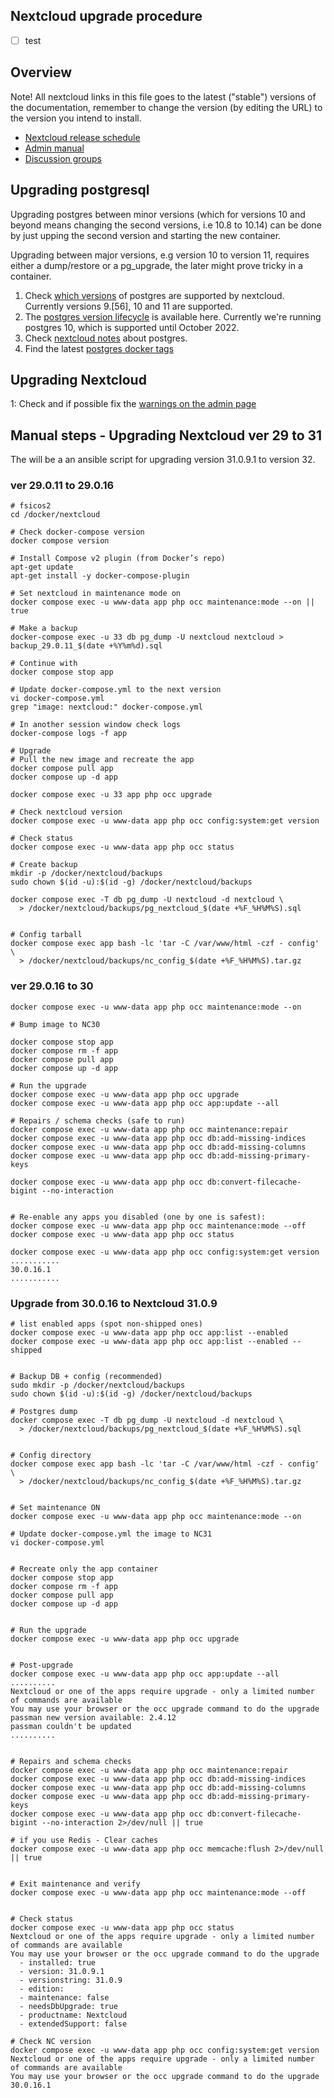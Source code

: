 ## Nextcloud upgrade procedure

- [ ] test

## Overview

Note! All nextcloud links in this file goes to the latest ("stable") versions
of the documentation, remember to change the version (by editing the URL) to
the version you intend to install.

* [Nextcloud release schedule][1]
* [Admin manual][2]
* [Discussion groups][3]


## Upgrading postgresql

Upgrading postgres between minor versions (which for versions 10 and beyond
means changing the second versions, i.e 10.8 to 10.14) can be done by just
upping the second version and starting the new container.

Upgrading between major versions, e.g version 10 to version 11, requires
either a dump/restore or a pg_upgrade, the later might prove tricky in a
container.

1. Check [which versions][5] of postgres are supported by nextcloud. Currently
   versions 9.[56], 10 and 11 are supported.
2. The [postgres version lifecycle][6] is available here. Currently we're
   running postgres 10, which is supported until October 2022.
3. Check [nextcloud notes][4] about postgres.
4. Find the latest [postgres docker tags][7]


## Upgrading Nextcloud

1: Check and if possible fix the [warnings on the admin page][8]


[1]: https://github.com/nextcloud/server/wiki/Maintenance-and-Release-Schedule
[2]: https://docs.nextcloud.com/server/stable/admin_manual/
[3]: https://help.nextcloud.com/
[4]: https://docs.nextcloud.com/server/stable/admin_manual/configuration_database/linux_database_configuration.html#postgresql-database
[5]: https://docs.nextcloud.com/server/stable/admin_manual/installation/system_requirements.html
[6]: https://www.postgresql.org/support/versioning/
[7]: https://hub.docker.com/_/postgres/?tab=tags
[8]: https://docs.nextcloud.com/server/stable/admin_manual/configuration_server/security_setup_warnings.html


## Manual steps - Upgrading Nextcloud ver 29 to 31

The will be a an ansible script for upgrading version 31.0.9.1 to version 32.

### ver 29.0.11 to 29.0.16

```
# fsicos2
cd /docker/nextcloud

# Check docker-compose version
docker compose version

# Install Compose v2 plugin (from Docker’s repo)
apt-get update
apt-get install -y docker-compose-plugin

# Set nextcloud in maintenance mode on
docker compose exec -u www-data app php occ maintenance:mode --on || true

# Make a backup
docker-compose exec -u 33 db pg_dump -U nextcloud nextcloud > backup_29.0.11_$(date +%Y%m%d).sql

# Continue with
docker compose stop app

# Update docker-compose.yml to the next version
vi docker-compose.yml
grep "image: nextcloud:" docker-compose.yml

# In another session window check logs
docker-compose logs -f app

# Upgrade 
# Pull the new image and recreate the app
docker compose pull app
docker compose up -d app

docker compose exec -u 33 app php occ upgrade

# Check nextcloud version
docker compose exec -u www-data app php occ config:system:get version

# Check status
docker compose exec -u www-data app php occ status

# Create backup
mkdir -p /docker/nextcloud/backups
sudo chown $(id -u):$(id -g) /docker/nextcloud/backups

docker compose exec -T db pg_dump -U nextcloud -d nextcloud \
  > /docker/nextcloud/backups/pg_nextcloud_$(date +%F_%H%M%S).sql


# Config tarball
docker compose exec app bash -lc 'tar -C /var/www/html -czf - config' \
  > /docker/nextcloud/backups/nc_config_$(date +%F_%H%M%S).tar.gz
```

### ver 29.0.16 to 30
```
docker compose exec -u www-data app php occ maintenance:mode --on

# Bump image to NC30

docker compose stop app
docker compose rm -f app
docker compose pull app
docker compose up -d app

# Run the upgrade
docker compose exec -u www-data app php occ upgrade
docker compose exec -u www-data app php occ app:update --all

# Repairs / schema checks (safe to run)
docker compose exec -u www-data app php occ maintenance:repair
docker compose exec -u www-data app php occ db:add-missing-indices
docker compose exec -u www-data app php occ db:add-missing-columns
docker compose exec -u www-data app php occ db:add-missing-primary-keys

docker compose exec -u www-data app php occ db:convert-filecache-bigint --no-interaction


# Re-enable any apps you disabled (one by one is safest):
docker compose exec -u www-data app php occ maintenance:mode --off
docker compose exec -u www-data app php occ status

docker compose exec -u www-data app php occ config:system:get version
...........
30.0.16.1
...........

```


### Upgrade from 30.0.16 to Nextcloud 31.0.9

```
# list enabled apps (spot non-shipped ones)
docker compose exec -u www-data app php occ app:list --enabled
docker compose exec -u www-data app php occ app:list --enabled --shipped


# Backup DB + config (recommended)
sudo mkdir -p /docker/nextcloud/backups
sudo chown $(id -u):$(id -g) /docker/nextcloud/backups

# Postgres dump
docker compose exec -T db pg_dump -U nextcloud -d nextcloud \
  > /docker/nextcloud/backups/pg_nextcloud_$(date +%F_%H%M%S).sql
  

# Config directory
docker compose exec app bash -lc 'tar -C /var/www/html -czf - config' \
  > /docker/nextcloud/backups/nc_config_$(date +%F_%H%M%S).tar.gz
  

# Set maintenance ON
docker compose exec -u www-data app php occ maintenance:mode --on

# Update docker-compose.yml the image to NC31
vi docker-compose.yml


# Recreate only the app container
docker compose stop app
docker compose rm -f app
docker compose pull app
docker compose up -d app


# Run the upgrade
docker compose exec -u www-data app php occ upgrade


# Post-upgrade 
docker compose exec -u www-data app php occ app:update --all
..........
Nextcloud or one of the apps require upgrade - only a limited number of commands are available
You may use your browser or the occ upgrade command to do the upgrade
passman new version available: 2.4.12
passman couldn't be updated
..........


# Repairs and schema checks
docker compose exec -u www-data app php occ maintenance:repair
docker compose exec -u www-data app php occ db:add-missing-indices
docker compose exec -u www-data app php occ db:add-missing-columns
docker compose exec -u www-data app php occ db:add-missing-primary-keys
docker compose exec -u www-data app php occ db:convert-filecache-bigint --no-interaction 2>/dev/null || true

# if you use Redis - Clear caches
docker compose exec -u www-data app php occ memcache:flush 2>/dev/null || true


# Exit maintenance and verify
docker compose exec -u www-data app php occ maintenance:mode --off


# Check status 
docker compose exec -u www-data app php occ status
Nextcloud or one of the apps require upgrade - only a limited number of commands are available
You may use your browser or the occ upgrade command to do the upgrade
  - installed: true
  - version: 31.0.9.1
  - versionstring: 31.0.9
  - edition:
  - maintenance: false
  - needsDbUpgrade: true
  - productname: Nextcloud
  - extendedSupport: false
  
# Check NC version 
docker compose exec -u www-data app php occ config:system:get version
Nextcloud or one of the apps require upgrade - only a limited number of commands are available
You may use your browser or the occ upgrade command to do the upgrade
30.0.16.1
```
